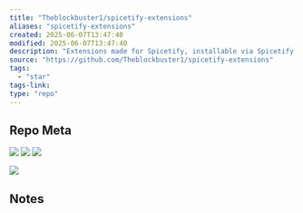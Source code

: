 ```yaml
---
title: "Theblockbuster1/spicetify-extensions"
aliases: "spicetify-extensions"
created: 2025-06-07T13:47:40
modified: 2025-06-07T13:47:40
description: "Extensions made for Spicetify, installable via Spicetify Marketplace."
source: "https://github.com/Theblockbuster1/spicetify-extensions"
tags:
  - "star"
tags-link:
type: "repo"
---
```

## Repo Meta

![](https://img.shields.io/github/stars/Theblockbuster1/spicetify-extensions?style=for-the-badge&label=stars) ![](https://img.shields.io/github/repo-size/Theblockbuster1/spicetify-extensions?style=for-the-badge&label=size) ![](https://img.shields.io/github/created-at/Theblockbuster1/spicetify-extensions?style=for-the-badge&label=since)

[![](https://github-readme-stats.vercel.app/api/pin/?username=Theblockbuster1&repo=spicetify-extensions&bg_color=00000000)](https://github.com/Theblockbuster1/spicetify-extensions)

## Notes

